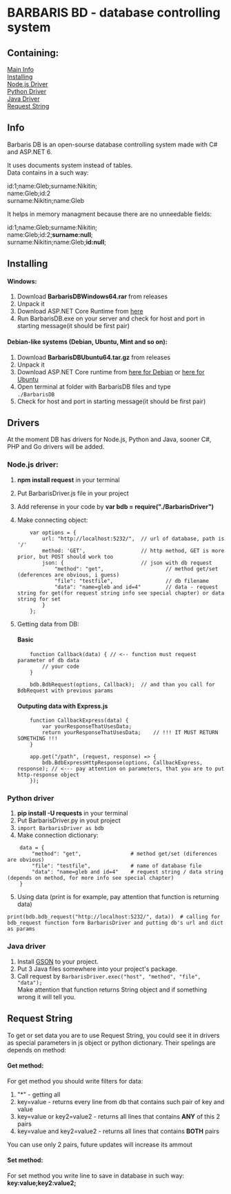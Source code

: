 # BARBARIS BD - database controlling system
## Containing:
[Main Info](#info)<br>
[Installing](#installing)<br>
[Node.js Driver](#node_driver)<br>
[Python Driver](#python_driver)<br>
[Java Driver](#java-driver)<br>
[Request String](#request_string)

## Info<a name="info"></a>
Barbaris DB is an open-sourse database controlling system made with C# and ASP.NET 6.<br>

It uses documents system instead of tables. <br>
Data contains in a such way:<br>

id:1;name:Gleb;surname:Nikitin;<br>
name:Gleb;id:2<br>
surname:Nikitin;name:Gleb

It helps in memory managment because there are no unneedable fields:

id:1;name:Gleb;surname:Nikitin;<br>
name:Gleb;id:2;<b>surname:null</b>;<br>
surname:Nikitin;name:Gleb;<b>id:null</b>;

## Installing<a name="installing"></a>
#### Windows:
1) Download <b>BarbarisDBWindows64.rar</b> from releases
2) Unpack it
3) Download ASP.NET Core Runtime from <a href="https://dotnet.microsoft.com/en-us/download/dotnet/6.0">here</a>
4) Run BarbarisDB.exe on your server and check for host and port in starting message(it should be first pair)

#### Debian-like systems (Debian, Ubuntu, Mint and so on):
1) Download <b>BarbarisDBUbuntu64.tar.gz</b> from releases
2) Unpack it
3) Download ASP.NET Core runtime from <a href="https://docs.microsoft.com/ru-ru/dotnet/core/install/linux-debian">here for Debian</a> or <a href="https://docs.microsoft.com/ru-ru/dotnet/core/install/linux-ubuntu">here for Ubuntu</a>
4) Open terminal at folder with BarbarisDB files and type<br>
``` ./BarbarisDB ```
5) Check for host and port in starting message(it should be first pair)

## Drivers
At the moment DB has drivers for Node.js, Python and Java, sooner C#, PHP and Go drivers will be added.

### Node.js driver<a name="node_driver">:
1) <b>npm install request</b> in your terminal
2) Put BarbarisDriver.js file in your project
3) Add referense in your code by <b>var bdb = require("./BarbarisDriver")</b>
4) Make connecting object:
    ```
        var options = {
            url: "http://localhost:5232/",  // url of database, path is '/'
            method: 'GET',                  // http method, GET is more prior, but POST should work too
            json: {                         // json with db request
                "method": "get",                    // method get/set (deferences are obvious, i guess)
                "file": "testfile",                 // db filename
                "data": "name=gleb and id=4"        // data - request string for get(for request string info see special chapter) or data string for set
            }	
        };
    ```
    
5) Getting data from DB:
    #### Basic
    ```
        function Callback(data) { // <-- function must request parameter of db data
	        // your code
        }

        bdb.BdbRequest(options, Callback);  // and than you call for BdbRequest with previous params
    ```
    
    #### Outputing data with Express.js
    ```
        function CallbackExpress(data) {
            var yourResponseThatUsesData;
            return yourResponseThatUsesData;    // !!! IT MUST RETURN SOMETHING !!!
        }

        app.get("/path", (request, response) => {
            bdb.BdbExpressHttpResponse(options, CallbackExpress, response); // <--- pay attention on parameters, that you are to put http-response object
        });
    ```
    
    
### Python driver<a name="python_driver"></a>

1) <b>pip install -U requests</b> in your terminal
2) Put BarbarisDriver.py in yout project
3) ```import BarbarisDriver as bdb```
4) Make connection dictionary:
```
    data = {
        "method": "get",                # method get/set (diferences are obvious)
        "file": "testfile",             # name of database file
        "data": "name=gleb and id=4"    # request string / data string (depends on method, for more info see special chapter)
    }
```
5) Using data (print is for example, pay attention that function is returning data) 
```
print(bdb.bdb_request("http://localhost:5232/", data))  # calling for bdb_request function form BarbarisDriver and putting db's url and dict as params
```

### Java driver<a name="java_driver"></a>

1) Install <a href="https://github.com/google/gson#download">GSON</a> to your project.
2) Put 3 Java files somewhere into your project's package.
3) Call request by ``` BarbarisDriver.exec("host", "method", "file", "data"); ```<br>
   Make attention that function returns String object and if something wrong it will tell you.

## Request String <a name="request_string"></a>
To get or set data you are to use Request String, you could see it in drivers as special parameters in js object or python dictionary. Their spelings are depends on method:
#### Get method:
For get method you should write filters for data:
1) "*" - getting all
2) key=value - returns every line from db that contains such pair of key and value
3) key=value or key2=value2 - returns all lines that contains <b>ANY</b> of this 2 pairs
4) key=value and key2=value2 - returns all lines that contains <b>BOTH</b> pairs

You can use only 2 pairs, future updates will increase its ammout

#### Set method:
For set method you write line to save in database in such way: <b>key:value;key2:value2;</b>